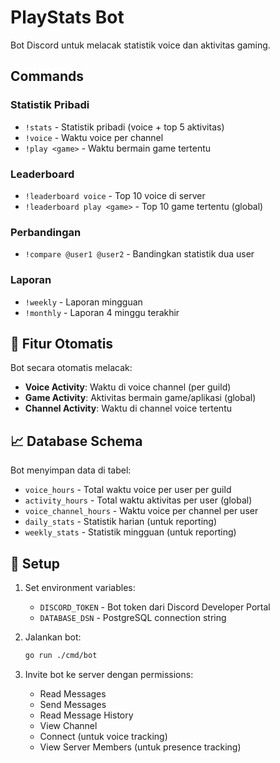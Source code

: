 # PlayStats Bot

Bot Discord untuk melacak statistik voice dan aktivitas gaming.

## Commands

### Statistik Pribadi
- `!stats` - Statistik pribadi (voice + top 5 aktivitas)
- `!voice` - Waktu voice per channel
- `!play <game>` - Waktu bermain game tertentu

### Leaderboard
- `!leaderboard voice` - Top 10 voice di server
- `!leaderboard play <game>` - Top 10 game tertentu (global)

### Perbandingan
- `!compare @user1 @user2` - Bandingkan statistik dua user

### Laporan
- `!weekly` - Laporan mingguan
- `!monthly` - Laporan 4 minggu terakhir


## 🎯 Fitur Otomatis
Bot secara otomatis melacak:
- **Voice Activity**: Waktu di voice channel (per guild)
- **Game Activity**: Aktivitas bermain game/aplikasi (global)
- **Channel Activity**: Waktu di channel voice tertentu

## 📈 Database Schema
Bot menyimpan data di tabel:
- `voice_hours` - Total waktu voice per user per guild
- `activity_hours` - Total waktu aktivitas per user (global)
- `voice_channel_hours` - Waktu voice per channel per user
- `daily_stats` - Statistik harian (untuk reporting)
- `weekly_stats` - Statistik mingguan (untuk reporting)

## 🔧 Setup
1. Set environment variables:
   - `DISCORD_TOKEN` - Bot token dari Discord Developer Portal
   - `DATABASE_DSN` - PostgreSQL connection string

2. Jalankan bot:
   ```bash
   go run ./cmd/bot
   ```

3. Invite bot ke server dengan permissions:
   - Read Messages
   - Send Messages
   - Read Message History
   - View Channel
   - Connect (untuk voice tracking)
   - View Server Members (untuk presence tracking)